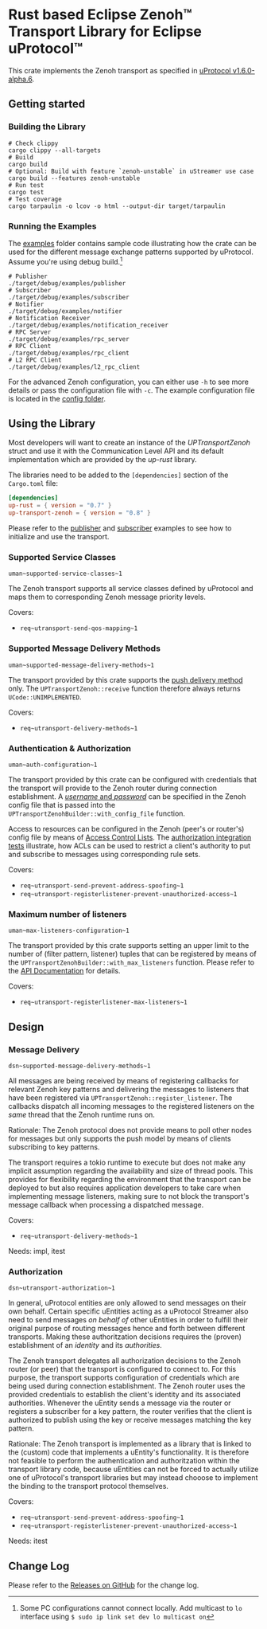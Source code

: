 # Rust based Eclipse Zenoh&trade; Transport Library for Eclipse uProtocol&trade;

This crate implements the Zenoh transport as specified in [uProtocol v1.6.0-alpha.6](https://github.com/eclipse-uprotocol/up-spec/blob/v1.6.0-alpha.6).

## Getting started

### Building the Library

```shell
# Check clippy
cargo clippy --all-targets
# Build
cargo build
# Optional: Build with feature `zenoh-unstable` in uStreamer use case
cargo build --features zenoh-unstable
# Run test
cargo test
# Test coverage
cargo tarpaulin -o lcov -o html --output-dir target/tarpaulin
```

### Running the Examples

The [examples](examples) folder contains sample code illustrating how the crate can be used for the different message exchange patterns supported by uProtocol.
Assume you're using debug build.[^1]

```shell
# Publisher
./target/debug/examples/publisher
# Subscriber
./target/debug/examples/subscriber
# Notifier
./target/debug/examples/notifier
# Notification Receiver
./target/debug/examples/notification_receiver
# RPC Server
./target/debug/examples/rpc_server
# RPC Client
./target/debug/examples/rpc_client
# L2 RPC Client
./target/debug/examples/l2_rpc_client
```

For the advanced Zenoh configuration, you can either use `-h` to see more details or pass the configuration file with `-c`.
The example configuration file is located in the [config folder](config).

## Using the Library

Most developers will want to create an instance of the *UPTransportZenoh* struct and use it with the Communication Level API and its default implementation which are provided by the *up-rust* library.

The libraries need to be added to the `[dependencies]` section of the `Cargo.toml` file:

```toml
[dependencies]
up-rust = { version = "0.7" }
up-transport-zenoh = { version = "0.8" }
```

Please refer to the [publisher](/examples/publisher.rs) and [subscriber](/examples/subscriber.rs) examples to see how to initialize and use the transport.

### Supported Service Classes
`uman~supported-service-classes~1`

The Zenoh transport supports all service classes defined by uProtocol and maps them to corresponding Zenoh message priority levels.

Covers:
- `req~utransport-send-qos-mapping~1`

### Supported Message Delivery Methods
`uman~supported-message-delivery-methods~1`

The transport provided by this crate supports the [push delivery method](https://github.com/eclipse-uprotocol/up-spec/blob/v1.6.0-alpha.6/up-l1/README.adoc#5-message-delivery) only.
The `UPTransportZenoh::receive` function therefore always returns `UCode::UNIMPLEMENTED`.

Covers:
- `req~utransport-delivery-methods~1`

### Authentication & Authorization
`uman~auth-configuration~1`

The transport provided by this crate can be configured with credentials that the transport will provide to the Zenoh router during connection establishment. A [_username_ and _password_](https://zenoh.io/docs/manual/user-password/) can be specified in the Zenoh config file that is passed into the `UPTransportZenohBuilder::with_config_file` function.

Access to resources can be configured in the Zenoh (peer's or router's) config file by means of [Access Control Lists](https://zenoh.io/docs/manual/access-control/).
The [authorization integration tests](./tests/authorization.rs) illustrate, how ACLs can be used to restrict a client's authority to put and subscribe to messages using corresponding rule sets.

Covers:
- `req~utransport-send-prevent-address-spoofing~1`
- `req~utransport-registerlistener-prevent-unauthorized-access~1`

### Maximum number of listeners
`uman~max-listeners-configuration~1`

The transport provided by this crate supports setting an upper limit to the number of (filter pattern, listener) tuples that can be registered by means of the `UPTransportZenohBuilder::with_max_listeners` function. Please refer to the [API Documentation](https://docs.rs/up-transport-zenoh/) for details.

Covers:
- `req~utransport-registerlistener-max-listeners~1`

## Design

### Message Delivery
`dsn~supported-message-delivery-methods~1`

All messages are being received by means of registering callbacks for relevant Zenoh key patterns and delivering the messages to listeners that have been registered via `UPTransportZenoh::register_listener`.
The callbacks dispatch all incoming messages to the registered listeners on the _same_ thread that the Zenoh runtime runs on.

Rationale:
The Zenoh protocol does not provide means to poll other nodes for messages but only supports the push model by means of clients subscribing to key patterns.

The transport requires a tokio runtime to execute but does not make any implicit assumption regarding the availability and size of thread pools. This provides for flexibility regarding the environment that the transport can be deployed to but also requires application developers to take care when implementing message listeners, making sure to not block the transport's message callback when processing a dispatched message.

Covers:
- `req~utransport-delivery-methods~1`

Needs: impl, itest

### Authorization
`dsn~utransport-authorization~1`

In general, uProtocol entities are only allowed to send messages on their own behalf. Certain specific uEntities acting as a uProtocol Streamer also need to send messages _on behalf of_ other uEntities in order to fulfill their original purpose of routing messages hence and forth between different transports. Making these authoritzation decisions requires the (proven) establishment of an _identity_ and its _authorities_.

The Zenoh transport delegates all authorization decisions to the Zenoh router (or peer) that the transport is configured to connect to. For this purpose, the transport supports configuration of credentials which are being used during connection establishment. The Zenoh router uses the provided credentials to establish the client's identity and its associated authorities. Whenever the uEntity sends a message via the router or registers a subscriber for a key pattern, the router verifies that the client is authorized to publish using the key or receive messages matching the key pattern.

Rationale:
The Zenoh transport is implemented as a library that is linked to the (custom) code that implements a uEntity's functionality. It is therefore not feasible to perform the authentication and authoritzation within the transport library code, because uEntities can not be forced to actually utilize one of uProtocol's transport libraries but may instead chooose to implement the binding to the transport protocol themselves.

Covers:
- `req~utransport-send-prevent-address-spoofing~1`
- `req~utransport-registerlistener-prevent-unauthorized-access~1`

Needs: itest

## Change Log

Please refer to the [Releases on GitHub](https://github.com/eclipse-uprotocol/up-transport-zenoh-rust/releases) for the change log.

[^1]: Some PC configurations cannot connect locally. Add multicast to `lo` interface using
  ` $ sudo ip link set dev lo multicast on `
